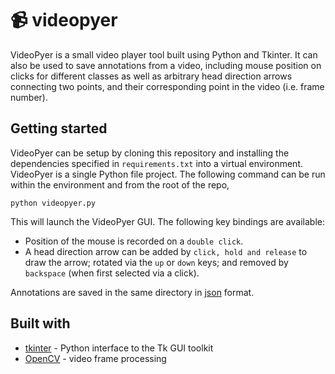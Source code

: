 # :video_camera: videopyer

VideoPyer is a small video player tool built using Python and Tkinter. It can also be used to save annotations from a video, including mouse position on clicks for different classes as well as arbitrary head direction arrows connecting two points, and their corresponding point in the video (i.e. frame number).

## Getting started

VideoPyer can be setup by cloning this repository and installing the dependencies specified in `requirements.txt` into a virtual environment. VideoPyer is a single Python file project. The following command can be run within the environment and from the root of the repo,

`python videopyer.py`

This will launch the VideoPyer GUI. The following key bindings are available:

- Position of the mouse is recorded on a `double click`.
- A head direction arrow can be added by `click, hold and release` to draw the arrow; rotated via the `up` or `down` keys; and removed by `backspace` (when first selected via a click).

Annotations are saved in the same directory in [json](https://www.json.org/json-en.html) format.

## Built with

- [tkinter](https://docs.python.org/3/library/tkinter.html#module-tkinter) - Python interface to the Tk GUI toolkit
- [OpenCV](https://docs.opencv.org/master/d6/d00/tutorial_py_root.html) - video frame processing
